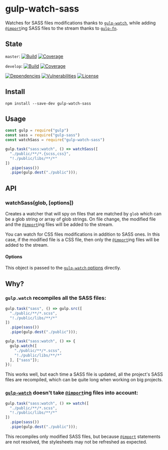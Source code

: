 # gulp-watch-sass

Watches for SASS files modifications thanks to [`gulp-watch`](https://www.npmjs.com/package/gulp-watch), while adding [`@import`](http://sass-lang.com/guide#topic-5)ing SASS files to the stream thanks to [`gulp-fn`](https://www.npmjs.com/package/gulp-fn).

## State

`master`: [![Build](https://api.travis-ci.org/sp00m/gulp-watch-sass.svg?branch=master)](https://travis-ci.org/sp00m/gulp-watch-sass)
[![Coverage](https://coveralls.io/repos/github/sp00m/gulp-watch-sass/badge.svg?branch=master)](https://coveralls.io/github/sp00m/gulp-watch-sass?branch=master)

`develop`: [![Build](https://api.travis-ci.org/sp00m/gulp-watch-sass.svg?branch=develop)](https://travis-ci.org/sp00m/gulp-watch-sass)
[![Coverage](https://coveralls.io/repos/github/sp00m/gulp-watch-sass/badge.svg?branch=develop)](https://coveralls.io/github/sp00m/gulp-watch-sass?branch=develop)

[![Dependencies](https://david-dm.org/sp00m/gulp-watch-sass/status.svg)](https://david-dm.org/sp00m/gulp-watch-sass)
[![Vulnerabilities](https://snyk.io/test/github/sp00m/gulp-watch-sass/badge.svg)](https://snyk.io/test/github/sp00m/gulp-watch-sass)
[![License](https://img.shields.io/badge/license-MIT-brightgreen.svg?style=flat)](https://opensource.org/licenses/MIT)

## Install

```
npm install --save-dev gulp-watch-sass
```

## Usage

```js
const gulp = require("gulp")
const sass = require("gulp-sass")
const watchSass = require("gulp-watch-sass")

gulp.task("sass:watch", () => watchSass([
  "./public/**/*.{scss,css}",
  "!./public/libs/**/*"
])
  .pipe(sass())
  .pipe(gulp.dest("./public")));
```

## API

### watchSass(glob, [options])

Creates a watcher that will spy on files that are matched by `glob` which can be a glob string or array of glob strings. On file change, the modified file and the [`@import`](http://sass-lang.com/guide#topic-5)ing files will be added to the stream.

You can watch for CSS files modifications in addition to SASS ones. In this case, if the modified file is a CSS file, then only the [`@import`](http://sass-lang.com/guide#topic-5)ing files will be added to the stream.

#### Options

This object is passed to the [`gulp-watch` options](https://www.npmjs.com/package/gulp-watch#options) directly.

## Why?

### `gulp.watch` recompiles all the SASS files:

```js
gulp.task("sass", () => gulp.src([
  "./public/**/*.scss",
  "!./public/libs/**/*"
])
  .pipe(sass())
  .pipe(gulp.dest("./public")));

gulp.task("sass:watch", () => {
  gulp.watch([
    "./public/**/*.scss",
    "!./public/libs/**/*"
  ], ["sass"]);
});
```

This works well, but each time a SASS file is updated, all the project's SASS files are recompiled, which can be quite long when working on big projects.

### [`gulp-watch`](https://www.npmjs.com/package/gulp-watch) doesn't take [`@import`](http://sass-lang.com/guide#topic-5)ing files into account:

```js
gulp.task("sass:watch", () => watch([
  "./public/**/*.scss",
  "!./public/libs/**/*"
])
  .pipe(sass())
  .pipe(gulp.dest("./public")));
```

This recompiles only modified SASS files, but because [`@import`](http://sass-lang.com/guide#topic-5) statements are not resolved, the stylesheets may not be refreshed as expected.

